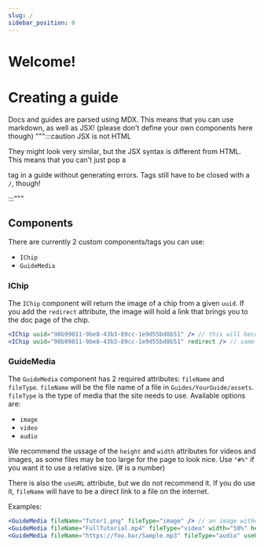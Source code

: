 ```yaml
---
slug: /
sidebar_position: 0
---
```

# Welcome!

# Creating a guide

Docs and guides are parsed using MDX. This means that you can use markdown, as well as JSX! (please don't define your own components here though)
""":::caution JSX is not HTML

They might look very similar, but the JSX syntax is different from HTML. This means that you can't just pop a <p> tag in a guide without generating errors.
Tags still have to be closed with a `/`, though!

:::"""

## Components
There are currently 2 custom components/tags you can use:
- `IChip`
- `GuideMedia`

### IChip
The `IChip` component will return the image of a chip from a given `uuid`.
If you add the `redirect` attribute, the image will hold a link that brings you to the doc page of the chip.

```jsx title="Guides/YourGuide/doc.mdx"
<IChip uuid="98b99011-9be8-43b3-89cc-1e9d55bd8b51" /> // this will become an image of the "Absolute Value" chip.
<IChip uuid="98b99011-9be8-43b3-89cc-1e9d55bd8b51" redirect /> // same as the above, except this one is clickable
```

### GuideMedia
The `GuideMedia` component has 2 required attributes: `fileName` and `fileType`.
`fileName` will be the file name of a file in `Guides/YourGuide/assets`.
`fileType` is the type of media that the site needs to use.
Available options are:
- `image`
- `video`
- `audio`

We recommend the ussage of the `height` and `width` attributes for videos and images, as some files may be too large for the page to look nice.
Use `"#%"` if you want it to use a relative size. (# is a number)

There is also the `useURL` attribute, but we do not recommend it.
If you do use it, `fileName` will have to be a direct link to a file on the internet.

Examples:
```jsx title="Guides/YourGuide/doc.mdx"
<GuideMedia fileName="Tutor1.png" fileType="image" /> // an image without a specified size
<GuideMedia fileName="FullTutorial.mp4" fileType="video" width="50%" height="50%"/> // a video, displayed at half its regular size
<GuideMedia fileName="https://foo.bar/Sample.mp3" fileType="audio" useURL/> // an online audio file, referenced by a URL
```
